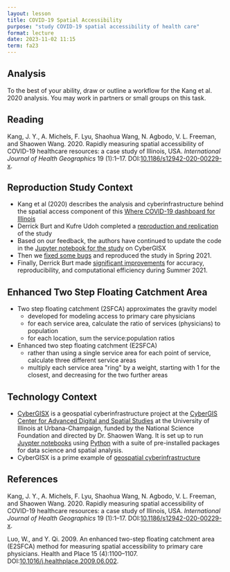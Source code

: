 ```yaml
---
layout: lesson
title: COVID-19 Spatial Accessibility
purpose: "study COVID-19 spatial accessibility of health care"
format: lecture
date: 2023-11-02 11:15
term: fa23
---
```


## Analysis

To the best of your ability, draw or outline a workflow for the Kang et al. 2020 analysis. You may work in partners or small groups on this task.

## Reading

Kang, J. Y., A. Michels, F. Lyu, Shaohua Wang, N. Agbodo, V. L. Freeman, and Shaowen Wang. 2020. Rapidly measuring spatial accessibility of COVID-19 healthcare resources: a case study of Illinois, USA. *International Journal of Health Geographics* 19 (1):1–17. DOI:[10.1186/s12942-020-00229-x](https://doi.org/10.1186/s12942-020-00229-x).

## Reproduction Study Context

- Kang et al (2020) describes the analysis and cyberinfrastructure behind the spatial access component of this [Where COVID-19 dashboard for Illinois](https://wherecovid19.cigi.illinois.edu/spatialAccess.html)
- Derrick Burt and Kufre Udoh completed a [reproduction and replication](https://cybergisxhub.cigi.illinois.edu/blog/middlebury-college-students-reproduce-and-replicate-covid-19-health-care-resource-accessibility-study/) of the study
- Based on our feedback, the authors have continued to update the code in the [Jupyter notebook for the study](https://cybergisxhub.cigi.illinois.edu/notebook/rapidly-measuring-spatial-accessibility-of-covid-19-healthcare-resources-a-case-study-of-illinois-usa/) on CyberGISX
- Then we [fixed some bugs](https://github.com/cybergis/COVID-19AccessibilityNotebook/pull/1) and reproduced the study in Spring 2021.
- Finally, Derrick Burt made [significant improvements](https://github.com/HEGSRR/RPr-Kang-2020) for accuracy, reproducibility, and computational efficiency during Summer 2021.

## Enhanced Two Step Floating Catchment Area

- Two step floating catchment (2SFCA) approximates the gravity model
  - developed for modeling access to primary care physicians
  - for each service area, calculate the ratio of services (physicians) to population
  - for each location, sum the service:population ratios
- Enhanced two step floating catchment (E2SFCA)
  - rather than using a single service area for each point of service, calculate three different service areas
  - multiply each service area "ring" by a weight, starting with 1 for the closest, and decreasing for the two further areas

## Technology Context

- [CyberGISX](https://cybergisx.cigi.illinois.edu) is a geospatial cyberinfrastructure project at the [CyberGIS Center for Advanced Digital and Spatial Studies](https://cybergis.illinois.edu/) at the University of Illinois at Urbana-Champaign, funded by the National Science Foundation and directed by Dr. Shaowen Wang. It is set up to run [Juypter notebooks](https://jupyter.org/) using [Python](https://www.python.org/) with a suite of pre-installed packages for data science and spatial analysis.
- CyberGISX is a prime example of [geospatial cyberinfrastructure](https://gistbok.ucgis.org/bok-topics/cyberinfrastructure)

## References

Kang, J. Y., A. Michels, F. Lyu, Shaohua Wang, N. Agbodo, V. L. Freeman, and Shaowen Wang. 2020. Rapidly measuring spatial accessibility of COVID-19 healthcare resources: a case study of Illinois, USA. *International Journal of Health Geographics* 19 (1):1–17. DOI:[10.1186/s12942-020-00229-x](https://doi.org/10.1186/s12942-020-00229-x).

Luo, W., and Y. Qi. 2009. An enhanced two-step floating catchment area (E2SFCA) method for measuring spatial accessibility to primary care physicians. Health and Place 15 (4):1100–1107. DOI:[10.1016/j.healthplace.2009.06.002](https://doi.org/10.1016/j.healthplace.2009.06.002).
